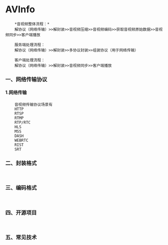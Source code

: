 # AVInfo
```
    *音视频整体流程：*
    解协议（网络传输）>>解封装>>音视频压缩>>音视频编码>>获取音视频原始数据>>音视频同步>>客户端播放

    服务端处理流程：
    解协议（网络传输）>>解封装>>多协议封装>>组装协议（用于网络传输）

    客户端处理流程：
    解协议（网络传输）>>解封装>>音视频同步>>客户端播放
```

### 一、网络传输协议

#### 1.网络传输
```
    音视频传输协议场景有
    HTTP
    RTSP
    RTMP
    RTP/RTC
    HLS
    MSS
    DASH
    WEBRTC
    RIST
    SRT
```

### 二、封装格式
```
    
```  

### 三、编码格式
```
  
```

### 四、开源项目
```
  
```

### 五、常见技术
```
  
```
